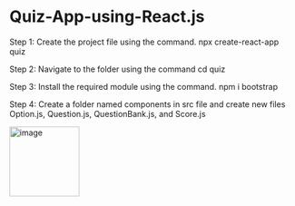 # Quiz-App-using-React.js

Step 1: Create the project file using the command.
 npx create-react-app quiz

Step 2: Navigate to the folder using the command
cd quiz

Step 3: Install the required module using the command.
npm i bootstrap

Step 4: Create a folder named components in src file and create new files Option.js, Question.js, QuestionBank.js, and Score.js 

<img width="123" alt="image" src="https://github.com/user-attachments/assets/438bbcf9-169d-49d0-82f0-cf491775c55e" />
